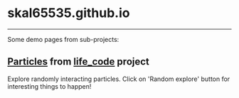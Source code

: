 # skal65535.github.io

---

Some demo pages from sub-projects:

 ## [Particles](https://skal65535.github.io/particle_life/particle_life.html#91651088029) from [life_code](https://github.com/skal65535/life_code) project

   Explore randomly interacting particles. Click on 'Random explore' button
for interesting things to happen!


